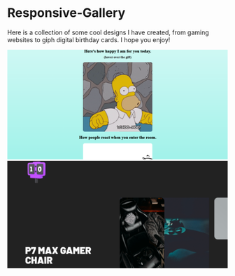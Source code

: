 # Responsive-Gallery


Here is a collection of some cool designs I have created, from gaming websites to giph digital birthday cards. I hope you enjoy!

<img src="Screenshot 2023-03-25 230703.png">
<br>
<img src="Screenshot 2023-03-25 230238.png">
<br>
